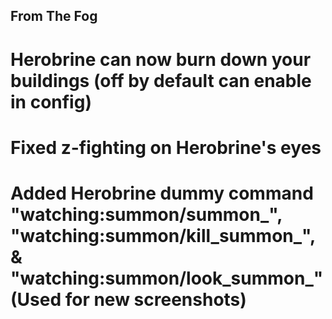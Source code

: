 ## From The Fog

# Herobrine can now burn down your buildings (off by default can enable in config)
# Fixed z-fighting on Herobrine's eyes
# Added Herobrine dummy command "watching:summon/summon_", "watching:summon/kill_summon_", & "watching:summon/look_summon_" (Used for new screenshots)
